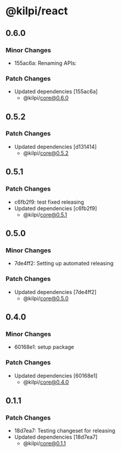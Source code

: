 # @kilpi/react

## 0.6.0

### Minor Changes

- 155ac6a: Renaming APIs:

### Patch Changes

- Updated dependencies [155ac6a]
  - @kilpi/core@0.6.0

## 0.5.2

### Patch Changes

- Updated dependencies [d131414]
  - @kilpi/core@0.5.2

## 0.5.1

### Patch Changes

- c6fb2f9: test fixed releasing
- Updated dependencies [c6fb2f9]
  - @kilpi/core@0.5.1

## 0.5.0

### Minor Changes

- 7de4ff2: Setting up automated releasing

### Patch Changes

- Updated dependencies [7de4ff2]
  - @kilpi/core@0.5.0

## 0.4.0

### Minor Changes

- 60168e1: setup package

### Patch Changes

- Updated dependencies [60168e1]
  - @kilpi/core@0.4.0

## 0.1.1

### Patch Changes

- 18d7ea7: Testing changeset for releasing
- Updated dependencies [18d7ea7]
  - @kilpi/core@0.1.1
